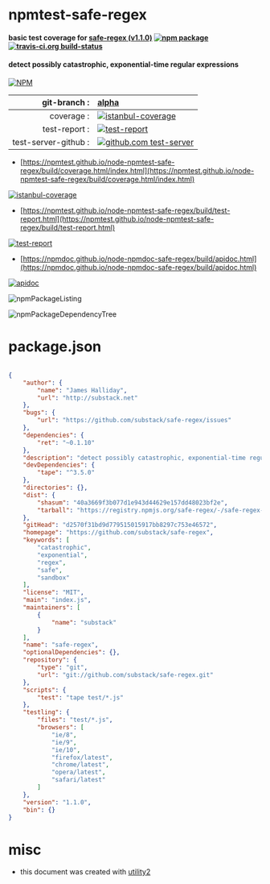 # npmtest-safe-regex

#### basic test coverage for  [safe-regex (v1.1.0)](https://github.com/substack/safe-regex)  [![npm package](https://img.shields.io/npm/v/npmtest-safe-regex.svg?style=flat-square)](https://www.npmjs.org/package/npmtest-safe-regex) [![travis-ci.org build-status](https://api.travis-ci.org/npmtest/node-npmtest-safe-regex.svg)](https://travis-ci.org/npmtest/node-npmtest-safe-regex)

#### detect possibly catastrophic, exponential-time regular expressions

[![NPM](https://nodei.co/npm/safe-regex.png?downloads=true&downloadRank=true&stars=true)](https://www.npmjs.com/package/safe-regex)

| git-branch : | [alpha](https://github.com/npmtest/node-npmtest-safe-regex/tree/alpha)|
|--:|:--|
| coverage : | [![istanbul-coverage](https://npmtest.github.io/node-npmtest-safe-regex/build/coverage.badge.svg)](https://npmtest.github.io/node-npmtest-safe-regex/build/coverage.html/index.html)|
| test-report : | [![test-report](https://npmtest.github.io/node-npmtest-safe-regex/build/test-report.badge.svg)](https://npmtest.github.io/node-npmtest-safe-regex/build/test-report.html)|
| test-server-github : | [![github.com test-server](https://npmtest.github.io/node-npmtest-safe-regex/GitHub-Mark-32px.png)](https://npmtest.github.io/node-npmtest-safe-regex/build/app/index.html) | | build-artifacts : | [![build-artifacts](https://npmtest.github.io/node-npmtest-safe-regex/glyphicons_144_folder_open.png)](https://github.com/npmtest/node-npmtest-safe-regex/tree/gh-pages/build)|

- [https://npmtest.github.io/node-npmtest-safe-regex/build/coverage.html/index.html](https://npmtest.github.io/node-npmtest-safe-regex/build/coverage.html/index.html)

[![istanbul-coverage](https://npmtest.github.io/node-npmtest-safe-regex/build/screenCapture.buildCi.browser.%252Ftmp%252Fbuild%252Fcoverage.lib.html.png)](https://npmtest.github.io/node-npmtest-safe-regex/build/coverage.html/index.html)

- [https://npmtest.github.io/node-npmtest-safe-regex/build/test-report.html](https://npmtest.github.io/node-npmtest-safe-regex/build/test-report.html)

[![test-report](https://npmtest.github.io/node-npmtest-safe-regex/build/screenCapture.buildCi.browser.%252Ftmp%252Fbuild%252Ftest-report.html.png)](https://npmtest.github.io/node-npmtest-safe-regex/build/test-report.html)

- [https://npmdoc.github.io/node-npmdoc-safe-regex/build/apidoc.html](https://npmdoc.github.io/node-npmdoc-safe-regex/build/apidoc.html)

[![apidoc](https://npmdoc.github.io/node-npmdoc-safe-regex/build/screenCapture.buildCi.browser.%252Ftmp%252Fbuild%252Fapidoc.html.png)](https://npmdoc.github.io/node-npmdoc-safe-regex/build/apidoc.html)

![npmPackageListing](https://npmtest.github.io/node-npmtest-safe-regex/build/screenCapture.npmPackageListing.svg)

![npmPackageDependencyTree](https://npmtest.github.io/node-npmtest-safe-regex/build/screenCapture.npmPackageDependencyTree.svg)



# package.json

```json

{
    "author": {
        "name": "James Halliday",
        "url": "http://substack.net"
    },
    "bugs": {
        "url": "https://github.com/substack/safe-regex/issues"
    },
    "dependencies": {
        "ret": "~0.1.10"
    },
    "description": "detect possibly catastrophic, exponential-time regular expressions",
    "devDependencies": {
        "tape": "^3.5.0"
    },
    "directories": {},
    "dist": {
        "shasum": "40a3669f3b077d1e943d44629e157dd48023bf2e",
        "tarball": "https://registry.npmjs.org/safe-regex/-/safe-regex-1.1.0.tgz"
    },
    "gitHead": "d2570f31bd9d779515015917bb8297c753e46572",
    "homepage": "https://github.com/substack/safe-regex",
    "keywords": [
        "catastrophic",
        "exponential",
        "regex",
        "safe",
        "sandbox"
    ],
    "license": "MIT",
    "main": "index.js",
    "maintainers": [
        {
            "name": "substack"
        }
    ],
    "name": "safe-regex",
    "optionalDependencies": {},
    "repository": {
        "type": "git",
        "url": "git://github.com/substack/safe-regex.git"
    },
    "scripts": {
        "test": "tape test/*.js"
    },
    "testling": {
        "files": "test/*.js",
        "browsers": [
            "ie/8",
            "ie/9",
            "ie/10",
            "firefox/latest",
            "chrome/latest",
            "opera/latest",
            "safari/latest"
        ]
    },
    "version": "1.1.0",
    "bin": {}
}
```



# misc
- this document was created with [utility2](https://github.com/kaizhu256/node-utility2)
